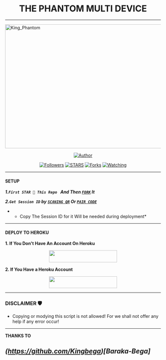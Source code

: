 <h1 align="center"> THE PHANTOM MULTI DEVICE </h1>
<p align="center">  

***
</p>
    <img alt="King_Phantom" width="550" height="400" src="https://files.catbox.moe/uuye39.jpg">
<p align="center">
<p align="center">
<a href="https://github.com/Phantom-kin/Phantom-MD"><img title="Author" src="https://img.shields.io/badge/Phantom-MD-blue?style=for-the-badge&logo=github"></a>
<p/>
<p align="center">
<a href="https://github.com/Phantom-kin?tab=followers"><img title="Followers" src="https://img.shields.io/github/followers/Phantom-kin?label=Followers&style=social"></a>
<a href="https://github.com/Phantom-kin/Phantom-MD/stargazers/"><img title="STARS" src="https://img.shields.io/github/stars/Phantom-kin/Phantom-kin?&style=social"></a>
<a href="https://github.com/Phantom-kin/Phantom-MD/network/members"><img title="Forks" src="https://img.shields.io/github/forks/Phantom-kin/Phantom-MD?style=social"></a>
<a href="https://github.com/Phantom-kin/Phantom-MD/watchers"><img title="Watching" src="https://img.shields.io/github/watchers/Phantom-kin/Phantom-MD?label=Watching&style=social"></a>
  
***

#### SETUP 

***1.`First STAR 🌟 This Repo ` And Then [`FORK`](https://github.com/Phantom-kin/Phantom-MD/fork) It***

***2.`Get Session ID` by [`SCANING QR`](https://king-phantom-tou3.onrender.com/wasiqr) Or [`PAIR CODE`](https://king-phantom-tou3.onrender.com/pair)***

* - Copy The Session ID for it Will be needed during deployment*

***

#### DEPLOY TO HEROKU 
**1. If You Don't Have An Account On Heroku**
    <br>
<p align="center"><a href="https://signup.heroku.com">
 <img src="https://img.shields.io/badge/Create%20Account%20Now-blue?style=for-the-badge&logo=heroku" width="220" height="38.45"/></a></p>

**2. If You Have a Heroku Account**
    <br>
<p align="center"><a href="https://dashboard.heroku.com/new?template=https://github.com/Phantom-kin/PHANTOM-MD"> <img src="https://img.shields.io/badge/DEPLOY%20NOW-blue?style=for-the-badge&logo=heroku" width="220" height="38.45"/></a></p>


***


### DISCLAIMER 🛡 
- Copying or modying this script is not allowed! For we shall not offer any help if any error occur!

***

 **THANKS TO**
 
 ## ***(https://github.com/Kingbega)[Baraka-Bega]***
 
